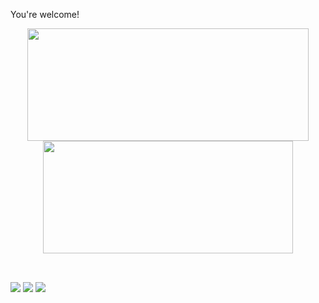 You're welcome!

<div align="center">
  <a href="https://github.com/FabioBJr">
  <img height="180em" width="450em" src="https://github-readme-stats.vercel.app/api?username=FabioBJr&show_icons=true&theme=tokyonight&include_all_commits=true&count_private=true"/>
  <img height="180em" width="400em" src="https://github-readme-stats.vercel.app/api/top-langs/?username=FabioBJr&layout=compact&langs_count=7&theme=tokyonight"/>
</div>
  
<div style="display: inline_block"><br>
</div>

##    
  
<div>
  <a href="https://www.youtube.com/channel/UC0l0N4fH_j_hd9f_x5belzg" target="_blank"><img src="https://img.shields.io/badge/YouTube-FF0000?style=for-the-badge&logo=youtube&logoColor=white" target="_blank"></a> 
  <a href = "mailto:fabiobritojunior1101@gmail.com"><img src="https://img.shields.io/badge/-Gmail-%23333?style=for-the-badge&logo=gmail&logoColor=white" target="_blank"></a>
  <a href="https://www.linkedin.com/in/f%C3%A1bio-brito-b49179236" target="_blank"><img src="https://img.shields.io/badge/-LinkedIn-%230077B5?style=for-the-badge&logo=linkedin&logoColor=white" target="_blank"></a>
  </div>
